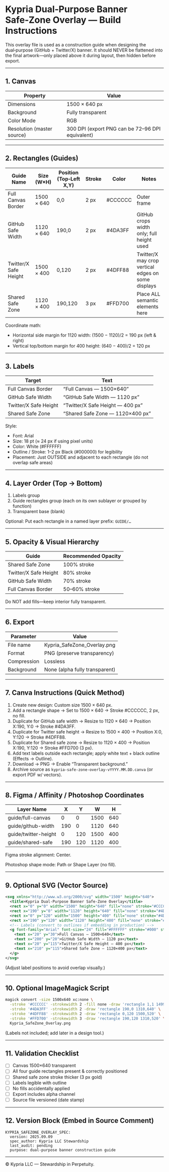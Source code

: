 # Kypria Dual‑Purpose Banner Safe‑Zone Overlay — Build Instructions

This overlay file is used as a construction guide when designing the dual‑purpose (GitHub + Twitter/X) banner. It should NEVER be flattened into the final artwork—only placed above it during layout, then hidden before export.

---

## 1. Canvas

| Property | Value |
|----------|-------|
| Dimensions | 1500 × 640 px |
| Background | Fully transparent |
| Color Mode | RGB |
| Resolution (master source) | 300 DPI (export PNG can be 72–96 DPI equivalent) |

---

## 2. Rectangles (Guides)

| Guide Name | Size (W×H) | Position (Top‑Left X,Y) | Stroke | Color | Notes |
|------------|------------|--------------------------|--------|-------|-------|
| Full Canvas Border | 1500 × 640 | 0,0 | 2 px | #CCCCCC | Outer frame |
| GitHub Safe Width | 1120 × 640 | 190,0 | 2 px | #4DA3FF | GitHub crops width only; full height used |
| Twitter/X Safe Height | 1500 × 400 | 0,120 | 2 px | #4DFF88 | Twitter/X may crop vertical edges on some displays |
| Shared Safe Zone | 1120 × 400 | 190,120 | 3 px | #FFD700 | Place ALL semantic elements here |

Coordinate math:
- Horizontal side margin for 1120 width: (1500 − 1120)/2 = 190 px (left & right)
- Vertical top/bottom margin for 400 height: (640 − 400)/2 = 120 px

---

## 3. Labels

| Target | Text |
|--------|------|
| Full Canvas Border | “Full Canvas — 1500×640” |
| GitHub Safe Width | “GitHub Safe Width — 1120 px” |
| Twitter/X Safe Height | “Twitter/X Safe Height — 400 px” |
| Shared Safe Zone | “Shared Safe Zone — 1120×400 px” |

Style:
- Font: Arial
- Size: 18 pt (≈ 24 px if using pixel units)
- Color: White (#FFFFFF)
- Outline / Stroke: 1–2 px Black (#000000) for legibility
- Placement: Just OUTSIDE and adjacent to each rectangle (do not overlap safe areas)

---

## 4. Layer Order (Top → Bottom)

1. Labels group
2. Guide rectangles group (each on its own sublayer or grouped by function)
3. Transparent base (blank)

Optional: Put each rectangle in a named layer prefix: `GUIDE/…`

---

## 5. Opacity & Visual Hierarchy

| Guide | Recommended Opacity |
|-------|---------------------|
| Shared Safe Zone | 100% stroke |
| Twitter/X Safe Height | 80% stroke |
| GitHub Safe Width | 70% stroke |
| Full Canvas Border | 50–60% stroke |

Do NOT add fills—keep interior fully transparent.

---

## 6. Export

| Parameter | Value |
|-----------|-------|
| File name | Kypria_SafeZone_Overlay.png |
| Format | PNG (preserve transparency) |
| Compression | Lossless |
| Background | None (alpha fully transparent) |

---

## 7. Canva Instructions (Quick Method)

1. Create new design: Custom size 1500 × 640 px.
2. Add a rectangle shape → Set to 1500 × 640 → Stroke #CCCCCC, 2 px, no fill.
3. Duplicate for GitHub safe width → Resize to 1120 × 640 → Position X:190, Y:0 → Stroke #4DA3FF.
4. Duplicate for Twitter safe height → Resize to 1500 × 400 → Position X:0, Y:120 → Stroke #4DFF88.
5. Duplicate for Shared safe zone → Resize to 1120 × 400 → Position X:190, Y:120 → Stroke #FFD700 (3 px).
6. Add text labels outside each rectangle; apply white text + black outline (Effects → Outline).
7. Download → PNG → Enable “Transparent background.”
8. Archive source as `kypria-safe-zone-overlay-vYYYY.MM.DD.canva` (or export PDF w/ vectors).

---

## 8. Figma / Affinity / Photoshop Coordinates

| Layer Name | X | Y | W | H |
|------------|---|---|---|---|
| guide/full-canvas | 0 | 0 | 1500 | 640 |
| guide/github-width | 190 | 0 | 1120 | 640 |
| guide/twitter-height | 0 | 120 | 1500 | 400 |
| guide/shared-safe | 190 | 120 | 1120 | 400 |

Figma stroke alignment: Center.

Photoshop shape mode: Path or Shape Layer (no fill).

---

## 9. Optional SVG (Vector Source)

```svg
<svg xmlns="http://www.w3.org/2000/svg" width="1500" height="640">
  <title>Kypria Dual-Purpose Banner Safe-Zone Overlay</title>
  <rect x="0" y="0" width="1500" height="640" fill="none" stroke="#CCCCCC" stroke-width="2"/>
  <rect x="190" y="0" width="1120" height="640" fill="none" stroke="#4DA3FF" stroke-width="2"/>
  <rect x="0" y="120" width="1500" height="400" fill="none" stroke="#4DFF88" stroke-width="2"/>
  <rect x="190" y="120" width="1120" height="400" fill="none" stroke="#FFD700" stroke-width="3"/>
  <!-- Labels (convert to outlines if embedding in production) -->
  <g font-family="Arial" font-size="24" fill="#FFFFFF" stroke="#000" stroke-width="2" paint-order="stroke">
    <text x="20" y="30">Full Canvas — 1500×640</text>
    <text x="200" y="20">GitHub Safe Width — 1120 px</text>
    <text x="20" y="115">Twitter/X Safe Height — 400 px</text>
    <text x="210" y="115">Shared Safe Zone — 1120×400 px</text>
  </g>
</svg>
```

(Adjust label positions to avoid overlap visually.)

---

## 10. Optional ImageMagick Script

```bash
magick convert -size 1500x640 xc:none \
  -stroke '#CCCCCC' -strokewidth 2 -fill none -draw 'rectangle 1,1 1499,639' \
  -stroke '#4DA3FF' -strokewidth 2 -draw 'rectangle 190,0 1310,640' \
  -stroke '#4DFF88' -strokewidth 2 -draw 'rectangle 0,120 1500,520' \
  -stroke '#FFD700' -strokewidth 3 -draw 'rectangle 190,120 1310,520' \
  Kypria_SafeZone_Overlay.png
```

(Labels not included; add later in a design tool.)

---

## 11. Validation Checklist

- [ ] Canvas 1500×640 transparent
- [ ] All four guide rectangles present & correctly positioned
- [ ] Shared safe zone stroke thicker (3 px gold)
- [ ] Labels legible with outline
- [ ] No fills accidentally applied
- [ ] Export includes alpha channel
- [ ] Source file versioned (date stamp)

---

## 12. Version Block (Embed in Source Comment)

```
KYPRIA_SAFEZONE_OVERLAY_SPEC:
  version: 2025.09.09
  spec_author: Kypria LLC Stewardship
  last_audit: pending
  purpose: dual-purpose banner construction guide
```

---

© Kypria LLC — Stewardship in Perpetuity.
